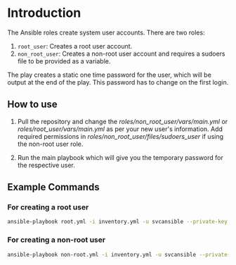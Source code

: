 # Introduction

The Ansible roles create system user accounts. There are two roles:

1. `root_user`: Creates a root user account.
2. `non_root_user`: Creates a non-root user account and requires a sudoers file to be provided as a variable.

The play creates a static one time password for the user, which will be output at the end of the play. This password has to change on the first login.

## How to use

1. Pull the repository and change the *roles/non_root_user/vars/main.yml* or *roles/root_user/vars/main.yml* as per your new user's information. Add required permissions in *roles/non_root_user/files/sudoers_user* if using the non-root user role.

2. Run the main playbook which will give you the temporary password for the respective user.

## Example Commands

### For creating a root user

```sh
ansible-playbook root.yml -i inventory.yml -u svcansible --private-key ~/.ssh/svcansible_id_rsa --become -e 'systemuser=rootuser comments="This is a root user"'
```

### For creating a non-root user

```sh
ansible-playbook non-root.yml -i inventory.yml -u svcansible --private-key ~/.ssh/svcansible_id_rsa --become -e 'systemuser=usrespro001 comments="This is a non=root user with sudoers access" sudoers_user_file=/path/to/sudoers_user_file'
```
